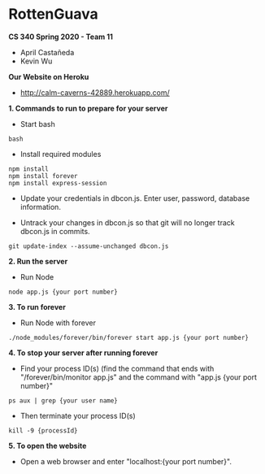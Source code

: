# RottenGuava

**CS 340 Spring 2020 - Team 11**
  - April Castañeda
  - Kevin Wu

**Our Website on Heroku**
  - http://calm-caverns-42889.herokuapp.com/

**1. Commands to run to prepare for your server**
  - Start bash
```
bash
```
  - Install required modules
```
npm install
npm install forever
npm install express-session
```
  - Update your credentials in dbcon.js. Enter user, password, database information.
  
  - Untrack your changes in dbcon.js so that git will no longer track dbcon.js in commits.
```
git update-index --assume-unchanged dbcon.js
```
**2. Run the server**
  - Run Node
```
node app.js {your port number}
```
**3. To run forever**
  - Run Node with forever
```
./node_modules/forever/bin/forever start app.js {your port number}
```
**4. To stop your server after running forever**
  - Find your process ID(s) (find the command that ends with "/forever/bin/monitor app.js" and the command with "app.js {your port number}"
```
ps aux | grep {your user name}
```
  - Then terminate your process ID(s)
```
kill -9 {processId}
```
**5. To open the website**
  - Open a web browser and enter "localhost:{your port number}".
